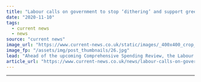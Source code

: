 ```yaml
---
title: "Labour calls on government to stop ‘dithering’ and support green recovery"
date: "2020-11-10"
tags: 
  - current news
  - news
source: "current news"
image_url: "https://www.current-news.co.uk/static/images/_400x400_crop_center-center/2020-Budget-credit-HM-Treasury.jpg"
image_fp: "/assets/img/post_thumbnails/26.jpg"
lead: "​Ahead of the upcoming Comprehensive Spending Review, the Labour Party has called on the government to support green jobs and ‘Build it in Britain’."
article_url: "https://www.current-news.co.uk/news/labour-calls-on-government-to-stop-dithering-and-support-green-recovery?utm_source=rss-feeds&utm_medium=rss&utm_campaign=rss"
---
```


---
